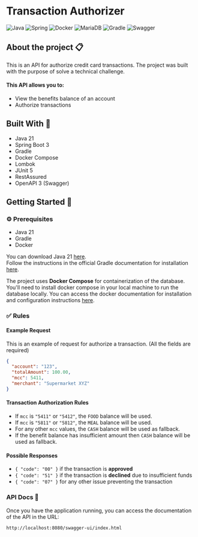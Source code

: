 # Transaction Authorizer

![Java](https://img.shields.io/badge/java_21-%23ED8B00.svg?style=for-the-badge&logo=openjdk&logoColor=white)
![Spring](https://img.shields.io/badge/spring_boot_3-%236DB33F.svg?style=for-the-badge&logo=springboot&logoColor=white)
![Docker](https://img.shields.io/badge/docker-%230db7ed.svg?style=for-the-badge&logo=docker&logoColor=white)
![MariaDB](https://img.shields.io/badge/MariaDB-003545?style=for-the-badge&logo=mariadb&logoColor=white)
![Gradle](https://img.shields.io/badge/Gradle-02303A.svg?style=for-the-badge&logo=Gradle&logoColor=white)
![Swagger](https://img.shields.io/badge/-Swagger-%23Clojure?style=for-the-badge&logo=swagger&logoColor=white)

## About the project 📋

This is an API for authorize credit card transactions. The project was built with the purpose of solve a technical challenge.

#### This API allows you to:

- View the benefits balance of an account
- Authorize transactions

## Built With 🔨

- Java 21
- Spring Boot 3
- Gradle
- Docker Compose
- Lombok
- JUnit 5
- RestAssured
- OpenAPI 3 (Swagger)

## Getting Started 🚀

### ⚙️ Prerequisites

- Java 21
- Gradle
- Docker

You can download Java 21 [here](https://adoptium.net/temurin/releases/).\
Follow the instructions in the official Gradle documentation for installation [here](https://gradle.org/install/).

The project uses **Docker Compose** for containerization of the database. You'll need to install docker compose in your local machine to run the database locally.
You can access the docker documentation for installation and configuration instructions [here](https://docs.docker.com/engine/install/).

### ‍✅️ Rules

#### Example Request

This is an example of request for authorize a transaction. (All the fields are required)

```json
{
  "account": "123",
  "totalAmount": 100.00,
  "mcc": 5411,
  "merchant": "Supermarket XYZ"
}
```

#### Transaction Authorization Rules
- If `mcc` is `"5411"` or `"5412"`, the `FOOD` balance will be used.<br>
- If `mcc` is `"5811"` or `"5812"`, the `MEAL` balance will be used.<br>
- For any other `mcc` values, the `CASH` balance will be used as fallback.
- If the benefit balance has insufficient amount then `CASH` balance will be used as fallback.

#### Possible Responses
- `{ "code": "00" }` if the transaction is **approved**
- `{ "code": "51" }` if the transaction is **declined** due to insufficient funds
- `{ "code": "07" }` for any other issue preventing the transaction

### API Docs 📃

Once you have the application running, you can access the documentation of the API in the URL:

```
http://localhost:8080/swagger-ui/index.html
```
